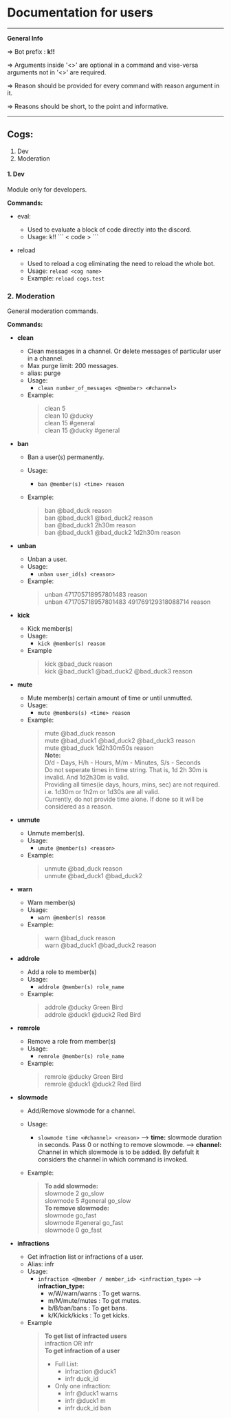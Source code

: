 # Documentation for users
---
**General Info**

=> Bot prefix : **k!!**

=> Arguments inside '<>' are optional in a command and vise-versa arguments not in '<>' are required.

=> Reason should be provided for every command with reason argument in it.

=> Reasons should be short, to the point and informative.

---

## Cogs:
1. Dev
2. Moderation

#### 1. Dev
Module only for developers.

**Commands:**
- eval:
    - Used to evaluate a block of code directly into the discord.
    - Usage: k!!
        \```
        < code >
        \```
        

- reload
    - Used to reload a cog eliminating the need to reload the whole bot.
    - Usage:
        `reload <cog name>`
    - Example:
        `reload cogs.test`


### 2. Moderation

General moderation commands.

**Commands:**
- **clean**
    - Clean messages in a channel. Or delete messages of particular user in a channel.
    - Max purge limit: 200 messages.
    - alias: purge
    - Usage:
        - `clean number_of_messages <@member> <#channel>`
    - Example: 
        > clean 5 <br>
        > clean 10 @ducky <br>
        > clean 15 #general <br>
        > clean 15 @ducky #general

- **ban**
    - Ban a user(s) permanently.
    - Usage:
        - `ban @member(s) <time> reason`

    - Example:
        > ban @bad_duck reason <br>
        > ban @bad_duck1 @bad_duck2 reason <br>
        > ban @bad_duck1 2h30m reason <br>
        > ban @bad_duck1 @bad_duck2 1d2h30m reason

- **unban**
    - Unban a user.
    - Usage:
        - `unban user_id(s) <reason>`
    - Example:
        > unban 471705718957801483 reason <br> 
        > unban 471705718957801483 491769129318088714 reason

- **kick**
    - Kick member(s)
    - Usage:
        - `kick @member(s) reason`
    - Example
        > kick @bad_duck reason <br>
        > kick @bad_duck1 @bad_duck2 @bad_duck3 reason
    
- **mute**
    - Mute member(s) certain amount of time or until unmutted.
    - Usage:
        - `mute @members(s) <time> reason`
    - Example:
        > mute @bad_duck reason <br>
        > mute @bad_duck1 @bad_duck2 @bad_duck3 reason <br>
        > mute @bad_duck 1d2h30m50s reason <br>
        > **Note:** <br> 
        > D/d - Days, H/h - Hours, M/m - Minutes, S/s - Seconds <br>
        > Do not seperate times in time string. That is, 1d 2h 30m is invalid. And 1d2h30m is valid. <br>
        > Providing all times(ie days, hours, mins, sec) are not required. i.e. 1d30m or 1h2m or 1d30s are all valid. <br>
        > Currently, do not provide time alone. If done so it will be considered as a reason. 
            
- **unmute**
    - Unmute member(s).
    - Usage:
        - `umute @member(s) <reason>`
    - Example:
        > unmute @bad_duck reason <br>
        > unmute @bad_duck1 @bad_duck2 

- **warn**
    - Warn member(s)
    - Usage:
        - `warn @member(s) reason`
    - Example:
        > warn @bad_duck reason <br>
        > warn @bad_duck1 @bad_duck2 reason

- **addrole**
    - Add a role to member(s)
    - Usage:
        - `addrole @member(s) role_name`
    - Example:
        > addrole @ducky Green Bird <br>
        > addrole @duck1 @duck2 Red Bird

- **remrole**
    - Remove a role from member(s)
    - Usage:
        - `remrole @member(s) role_name`
    - Example:
        > remrole @ducky Green Bird <br>
        > remrole @duck1 @duck2 Red Bird



- **slowmode**
    - Add/Remove slowmode for a channel.
    - Usage:
        - `slowmode time <#channel> <reason>`
        --> **time:** slowmode duration in seconds. Pass 0 or nothing to remove slowmode.
        --> **channel:** Channel in which slowmode is to be added. By defafult it considers the channel in which command is invoked.

    - Example:
        > **To add slowmode:** <br>
        > slowmode 2 go_slow <br>
        > slowmode 5 #general go_slow <br>
        > **To remove slowmode:** <br>
        > slowmode go_fast<br>
        > slowmode #general go_fast<br> 
        > slowmode 0 go_fast

- **infractions**
    - Get infraction list or infractions of a user.
    - Alias: infr
    - Usage:
        - `infraction <@member / member_id> <infraction_type>`
        --> **infraction_type:**
            - w/W/warn/warns : To get warns.
            - m/M/mute/mutes : To get mutes.
            - b/B/ban/bans : To get bans.
            - k/K/kick/kicks : To get kicks.
    - Example
        > **To get list of infracted users** <br>
        > infraction OR infr <br>
        > **To get infraction of a user** <br>
        >   - Full List: <br>
        >       - infraction @duck1 <br>
        >       - infr duck_id
        >   - Only one infraction: <br>
        >       - infr @duck1 warns <br>
        >       - infr @duck1 m <br>
        >       - infr duck_id ban <br>